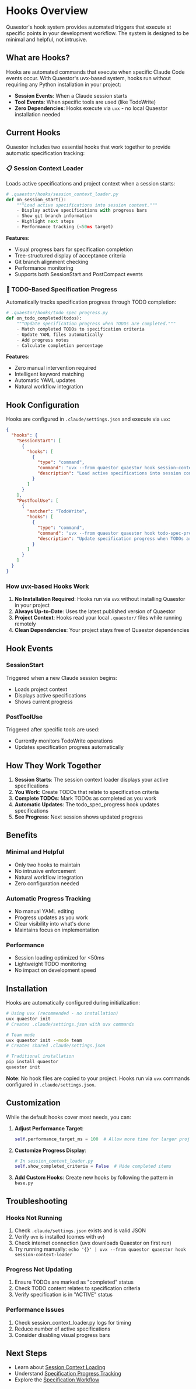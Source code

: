 # Hooks Overview

Quaestor's hook system provides automated triggers that execute at specific points in your development workflow. The system is designed to be minimal and helpful, not intrusive.

## What are Hooks?

Hooks are automated commands that execute when specific Claude Code events occur. With Quaestor's uvx-based system, hooks run without requiring any Python installation in your project:

- **Session Events**: When a Claude session starts
- **Tool Events**: When specific tools are used (like TodoWrite)
- **Zero Dependencies**: Hooks execute via `uvx` - no local Quaestor installation needed

## Current Hooks

Quaestor includes two essential hooks that work together to provide automatic specification tracking:

### 📋 Session Context Loader
Loads active specifications and project context when a session starts:

```python
# .quaestor/hooks/session_context_loader.py
def on_session_start():
    """Load active specifications into session context."""
    - Display active specifications with progress bars
    - Show git branch information
    - Highlight next steps
    - Performance tracking (<50ms target)
```

**Features:**
- Visual progress bars for specification completion
- Tree-structured display of acceptance criteria
- Git branch alignment checking
- Performance monitoring
- Supports both SessionStart and PostCompact events

### 🎯 TODO-Based Specification Progress
Automatically tracks specification progress through TODO completion:

```python
# .quaestor/hooks/todo_spec_progress.py
def on_todo_completed(todos):
    """Update specification progress when TODOs are completed."""
    - Match completed TODOs to specification criteria
    - Update YAML files automatically
    - Add progress notes
    - Calculate completion percentage
```

**Features:**
- Zero manual intervention required
- Intelligent keyword matching
- Automatic YAML updates
- Natural workflow integration

## Hook Configuration

Hooks are configured in `.claude/settings.json` and execute via `uvx`:

```json
{
  "hooks": {
    "SessionStart": [
      {
        "hooks": [
          {
            "type": "command",
            "command": "uvx --from quaestor quaestor hook session-context-loader",
            "description": "Load active specifications into session context"
          }
        ]
      }
    ],
    "PostToolUse": [
      {
        "matcher": "TodoWrite",
        "hooks": [
          {
            "type": "command",
            "command": "uvx --from quaestor quaestor hook todo-spec-progress",
            "description": "Update specification progress when TODOs are completed"
          }
        ]
      }
    ]
  }
}
```

### How uvx-based Hooks Work

1. **No Installation Required**: Hooks run via `uvx` without installing Quaestor in your project
2. **Always Up-to-Date**: Uses the latest published version of Quaestor
3. **Project Context**: Hooks read your local `.quaestor/` files while running remotely
4. **Clean Dependencies**: Your project stays free of Quaestor dependencies

## Hook Events

### SessionStart
Triggered when a new Claude session begins:
- Loads project context
- Displays active specifications
- Shows current progress

### PostToolUse
Triggered after specific tools are used:
- Currently monitors TodoWrite operations
- Updates specification progress automatically

## How They Work Together

1. **Session Starts**: The session context loader displays your active specifications
2. **You Work**: Create TODOs that relate to specification criteria
3. **Complete TODOs**: Mark TODOs as completed as you work
4. **Automatic Updates**: The todo_spec_progress hook updates specifications
5. **See Progress**: Next session shows updated progress

## Benefits

### Minimal and Helpful
- Only two hooks to maintain
- No intrusive enforcement
- Natural workflow integration
- Zero configuration needed

### Automatic Progress Tracking
- No manual YAML editing
- Progress updates as you work
- Clear visibility into what's done
- Maintains focus on implementation

### Performance
- Session loading optimized for <50ms
- Lightweight TODO monitoring
- No impact on development speed

## Installation

Hooks are automatically configured during initialization:

```bash
# Using uvx (recommended - no installation)
uvx quaestor init
# Creates .claude/settings.json with uvx commands

# Team mode
uvx quaestor init --mode team
# Creates shared .claude/settings.json

# Traditional installation
pip install quaestor
quaestor init
```

**Note**: No hook files are copied to your project. Hooks run via `uvx` commands configured in `.claude/settings.json`.

## Customization

While the default hooks cover most needs, you can:

1. **Adjust Performance Target**:
   ```python
   self.performance_target_ms = 100  # Allow more time for larger projects
   ```

2. **Customize Progress Display**:
   ```python
   # In session_context_loader.py
   self.show_completed_criteria = False  # Hide completed items
   ```

3. **Add Custom Hooks**:
   Create new hooks by following the pattern in `base.py`

## Troubleshooting

### Hooks Not Running
1. Check `.claude/settings.json` exists and is valid JSON
2. Verify `uvx` is installed (comes with `uv`)
3. Check internet connection (uvx downloads Quaestor on first run)
4. Try running manually: `echo '{}' | uvx --from quaestor quaestor hook session-context-loader`

### Progress Not Updating
1. Ensure TODOs are marked as "completed" status
2. Check TODO content relates to specification criteria
3. Verify specification is in "ACTIVE" status

### Performance Issues
1. Check session_context_loader.py logs for timing
2. Reduce number of active specifications
3. Consider disabling visual progress bars

## Next Steps

- Learn about [Session Context Loading](session-context-loader.md)
- Understand [Specification Progress Tracking](spec-tracking.md)
- Explore the [Specification Workflow](../specs/workflow.md)